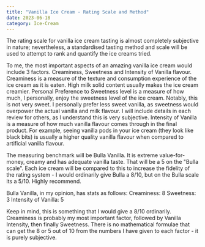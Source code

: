 ```yaml
---
title: "Vanilla Ice Cream - Rating Scale and Method"
date: 2023-06-18
category: Ice-Cream
---
```

The rating scale for vanilla ice cream tasting is almost completely subjective in nature; nevertheless, a standardised tasting method and scale will be used to attempt to rank and quantify the ice creams tried.

To me, the most important aspects of an amazing vanilla ice cream would include 3 factors. Creaminess, Sweetness and Intensity of Vanilla flavour.
Creaminess is a measure of the texture and consumption experience of the ice cream as it is eaten. High milk solid content usually makes the ice cream creamier.
Personal Preference to Sweetness level is a measure of how much, I personally, enjoy the sweetness level of the ice cream. Notably, this is not very sweet. I personally prefer less sweet vanilla, as sweetness would overpower the actual vanilla and milk flavour. I will include details in each review for others, as I understand this is very subjective.
Intensity of Vanilla is a measure of how much vanilla flavour comes through in the final product. For example, seeing vanilla pods in your ice cream (they look like black bits) is usually a higher quality vanilla flavour when compared to artificial vanilla flavour.

The measuring benchmark will be Bulla Vanilla. It is extreme value-for-money, creamy and has adequate vanilla taste. That will be a 5 on the "Bulla scale". Each ice cream will be compared to this to increase the fidelity of the rating system - I would ordinarily give Bulla a 8/10, but on the Bulla scale its a 5/10. Highly recommend.

Bulla Vanilla, in my opinion, has stats as follows:
Creaminess: 8
Sweetness: 3
Intensity of Vanilla: 5

Keep in mind, this is something that I would give a 8/10 ordinarily. Creaminess is probably my most important factor, followed by Vanilla Intensity, then finally Sweetness. There is no mathematical formulae that can get the 8 or 5 out of 10 from the numbers I have given to each factor - it is purely subjective.